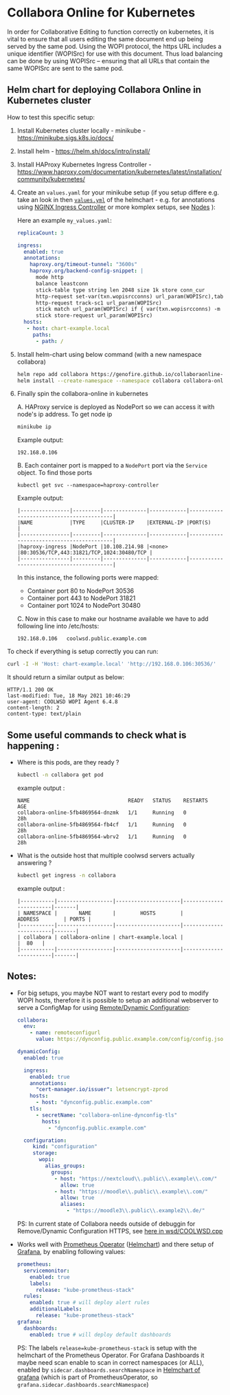 # Collabora Online for Kubernetes

In order for Collaborative Editing to function correctly on kubernetes, it is vital to ensure that all users editing the same document end up being served by the same pod. Using the WOPI protocol, the https URL includes a unique identifier (WOPISrc) for use with this document. Thus load balancing can be done by using WOPISrc – ensuring that all URLs that contain the same WOPISrc are sent to the same pod.

## Helm chart for deploying Collabora Online in Kubernetes cluster

How to test this specific setup:
  1. Install Kubernetes cluster locally - minikube - https://minikube.sigs.k8s.io/docs/
  2. Install helm - https://helm.sh/docs/intro/install/
  3. Install HAProxy Kubernetes Ingress Controller - https://www.haproxy.com/documentation/kubernetes/latest/installation/community/kubernetes/
  4. Create an `values.yaml` for your minikube setup (if you setup differe e.g. take an look in then [`values.yml`](./collabora-online/values.yaml) of the helmchart - e.g. for annotations using [NGINX Ingress Controller](https://docs.nginx.com/nginx-ingress-controller/) or more komplex setups, see [Nodes](#Notes) ):

      Here an example `my_values.yaml`:
      ```yaml
      replicaCount: 3
      
      ingress:
        enabled: true
        annotations:
          haproxy.org/timeout-tunnel: "3600s"
          haproxy.org/backend-config-snippet: |
            mode http
            balance leastconn
            stick-table type string len 2048 size 1k store conn_cur
            http-request set-var(txn.wopisrcconns) url_param(WOPISrc),table_conn_cur()
            http-request track-sc1 url_param(WOPISrc)
            stick match url_param(WOPISrc) if { var(txn.wopisrcconns) -m int gt 0 }
            stick store-request url_param(WOPISrc)
        hosts:
         - host: chart-example.local
           paths:
            - path: /
      ```

  5. Install helm-chart using below command (with a new namespace collabora)

      ```bash
      helm repo add collabora https://genofire.github.io/collaboraonline-helm/
      helm install --create-namespace --namespace collabora collabora-online collabora/collabora-online -f my_values.yml
      ```

  6. Finally spin the collabora-online in kubernetes

      A. HAProxy service is deployed as NodePort so we can access it with node's ip address. To get node ip
      ```bash
      minikube ip
      ```
      Example output:
      ```
      192.168.0.106
      ```
      B. Each container port is mapped to a `NodePort` port via the `Service` object. To find those ports
      ```
      kubectl get svc --namespace=haproxy-controller
      ```
      Example output:

      ```
      |----------------|---------|--------------|------------|------------------------------------------|
      |NAME            |TYPE     |CLUSTER-IP    |EXTERNAL-IP |PORT(S)                                   |
      |----------------|---------|--------------|------------|------------------------------------------|
      |haproxy-ingress |NodePort |10.108.214.98 |<none>      |80:30536/TCP,443:31821/TCP,1024:30480/TCP |
      |----------------|---------|--------------|------------|------------------------------------------|
      ```
      In this instance, the following ports were mapped:
       - Container port 80 to NodePort 30536
       - Container port 443 to NodePort 31821
       - Container port 1024 to NodePort 30480

      C. Now in this case to make our hostname available we have to add following line into /etc/hosts:
      ```
      192.168.0.106   coolwsd.public.example.com
      ```

To check if everything is setup correctly you can run:
```bash
curl -I -H 'Host: chart-example.local' 'http://192.168.0.106:30536/'
```

It should return a similar output as below:
```
HTTP/1.1 200 OK
last-modified: Tue, 18 May 2021 10:46:29
user-agent: COOLWSD WOPI Agent 6.4.8
content-length: 2
content-type: text/plain
```


## Some useful commands to check what is happening :
* Where is this pods, are they ready ?

  ```bash
  kubectl -n collabora get pod
  ```

  example output :
  ```
  NAME                                READY   STATUS    RESTARTS   AGE
  collabora-online-5fb4869564-dnzmk   1/1     Running   0          28h
  collabora-online-5fb4869564-fb4cf   1/1     Running   0          28h
  collabora-online-5fb4869564-wbrv2   1/1     Running   0          28h
  ```

* What is the outside host that multiple coolwsd servers actually answering ?
  ```bash
  kubectl get ingress -n collabora
  ```

  example output :
  ```
  |-----------|------------------|---------------------|------------------------|-------|
  | NAMESPACE |       NAME       |        HOSTS        |         ADDRESS        | PORTS |
  |-----------|------------------|---------------------|------------------------|-------|
  | collabora | collabora-online | chart-example.local |                        |  80   |
  |-----------|------------------|---------------------|------------------------|-------|
  ```


## Notes:
* For big setups, you maybe NOT want to restart every pod to modify WOPI hosts, therefore it is possible to setup an additional webserver to serve a ConfigMap for using [Remote/Dynamic Configuration](https://sdk.collaboraonline.com/docs/installation/Configuration.html?highlight=remote#remote-dynamic-configuration):

  ```yaml
  collabora:
    env:
      - name: remoteconfigurl
        value: https://dynconfig.public.example.com/config/config.json
  
  dynamicConfig:
    enabled: true
  
    ingress:
      enabled: true
      annotations:
        "cert-manager.io/issuer": letsencrypt-zprod 
      hosts:
        - host: "dynconfig.public.example.com"
      tls:
        - secretName: "collabora-online-dynconfig-tls"
          hosts:
            - "dynconfig.public.example.com"
  
    configuration:
       kind: "configuration"
       storage:
         wopi:
           alias_groups:
             groups:
              - host: "https://nextcloud\\.public\\.example\\.com/"
                allow: true
              - host: "https://moodle\\.public\\.example\\.com/"
                allow: true
                aliases:
                  - "https://moodle3\\.public\\.example2\\.de/"
  ```
  PS: In current state of Collabora needs outside of debuggin for Remove/Dynamic Configuration HTTPS, see [here in wsd/COOLWSD.cpp](https://github.com/CollaboraOnline/online/blob/8591d323c6db99e592ac8ac8ebef0e3a95f2e6ba/wsd/COOLWSD.cpp#L1069-L1096)

* Works well with [Prometheus Operator](https://prometheus-operator.dev/) ([Helmchart](https://artifacthub.io/packages/helm/prometheus-community/kube-prometheus-stack)) and there setup of [Grafana](https://grafana.com/grafana/), by enabling following values:
  ```yaml
  prometheus:
    servicemonitor:
      enabled: true
      labels:
        release: "kube-prometheus-stack"
    rules:
      enabled: true # will deploy alert rules
      additionalLabels:
        release: "kube-prometheus-stack"
  grafana:
    dashboards:
      enabled: true # will deploy default dashboards 
  ```
  PS: The labels `release=kube-prometheus-stack` is setup with the helmchart of the Prometheus Operator. For Grafana Dashboards it maybe need scan enable to scan in correct namespaces (or ALL), enabled by `sidecar.dashboards.searchNamespace` in [Helmchart of grafana](https://artifacthub.io/packages/helm/grafana/grafana) (which is part of PrometheusOperator, so `grafana.sidecar.dashboards.searchNamespace`) 
